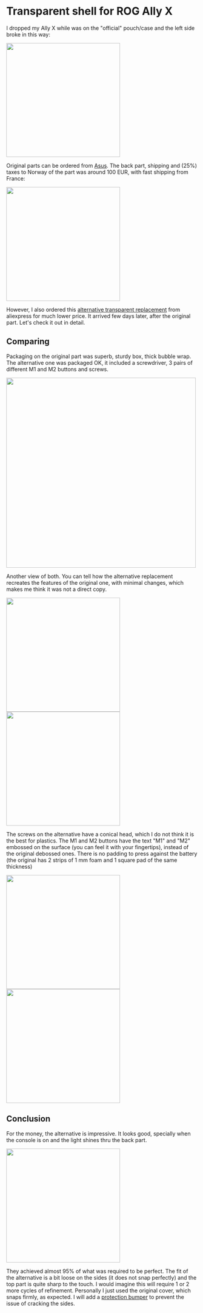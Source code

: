 # Transparent shell for ROG Ally X

I dropped my Ally X while was on the "official" pouch/case and the left side broke in this way:

<img src=https://github.com/user-attachments/assets/517e5e1a-3bc3-4d06-b857-85841509a37d width=300>

Original parts can be ordered from [Asus](https://en.accessoires-asus.com/rog-spare-parts/). The back part, shipping and (25%) taxes to Norway of the part was around 100 EUR, with fast shipping from France:

<img src=https://github.com/user-attachments/assets/69edd214-f635-47be-9c6c-767e148afea7 width=300>

However, I also ordered this [alternative transparent replacement](https://s.click.aliexpress.com/e/_DEfhAff) from aliexpress for much lower price. It arrived few days later, after the original part. Let's check it out in detail.

## Comparing

Packaging on the original part was superb, sturdy box, thick bubble wrap. The alternative one was packaged OK, it included a screwdriver, 3 pairs of different M1 and M2 buttons and screws.

<img src="https://github.com/user-attachments/assets/1a0c9ea8-1d12-4174-bf2d-3a729e3f005f" width="500">

Another view of both. You can tell how the alternative replacement recreates the features of the original one, with minimal changes, which makes me think it was not a direct copy.

<img src="https://github.com/user-attachments/assets/e60c3970-2ebc-43e1-9abd-cf6a272eebdf" width="300"> <img src="https://github.com/user-attachments/assets/8d9961f3-0927-4218-9bb9-cab5f73b7d1d" width="300">

The screws on the alternative have a conical head, which I do not think it is the best for plastics. The M1 and M2 buttons have the text "M1" and "M2" embossed on the surface (you can feel it with your fingertips), instead of the original debossed ones. There is no padding to press against the battery (the original has 2 strips of 1 mm foam and 1 square pad of the same thickness)

<img src="https://github.com/user-attachments/assets/57877251-85d0-47a1-96e6-6479a25f8cac" width="300"> <img src="https://github.com/user-attachments/assets/58940309-53a4-4fb2-a04a-320abe01e7a6" width="300">

## Conclusion

For the money, the alternative is impressive. It looks good, specially when the console is on and the light shines thru the back part.

<img src="https://github.com/user-attachments/assets/7c309b45-e63f-4fa3-997e-6d7d7536b790" width="300"> 

They achieved almost 95% of what was required to be perfect. The fit of the alternative is a bit loose on the sides (it does not snap perfectly) and the top part is quite sharp to the touch. I would imagine this will require 1 or 2 more cycles of refinement. Personally I just used the original cover, which snaps firmly, as expected. I will add a [protection bumper](https://s.click.aliexpress.com/e/_DCq3Kyt) to prevent the issue of cracking the sides.
